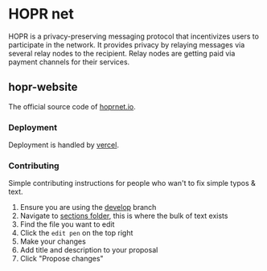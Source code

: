 # HOPR net

HOPR is a privacy-preserving messaging protocol that incentivizes users to participate in the network. It provides privacy by relaying messages via several relay nodes to the recipient. Relay nodes are getting paid via payment channels for their services.

## hopr-website

The official source code of [hoprnet.io](https://hoprnet.io/).

### Deployment

Deployment is handled by [vercel](https://vercel.com/github).

### Contributing

Simple contributing instructions for people who wan't to fix simple typos & text.

1. Ensure you are using the [develop](https://github.com/hoprnet/hopr-website/tree/develop) branch
2. Navigate to [sections folder](https://github.com/hoprnet/hopr-website/tree/develop/src/components/sections), this is where the bulk of text exists
3. Find the file you want to edit
4. Click the `edit pen` on the top right
5. Make your changes
6. Add title and description to your proposal
7. Click "Propose changes"
